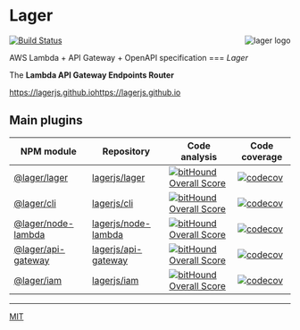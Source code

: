 Lager
===

<img align="right" alt="lager logo" src="https://raw.githubusercontent.com/lagerjs/lager/master/img/lager-logo2.png" />

[![Build Status](https://travis-ci.org/lagerjs/lager.svg)](https://travis-ci.org/lagerjs/lager)

AWS Lambda + API Gateway + OpenAPI specification === *Lager*

The **Lambda API Gateway Endpoints Router**

https://lagerjs.github.iohttps://lagerjs.github.io

Main plugins
---

| NPM module | Repository | Code analysis | Code coverage |
| ---------- |------------| ------------- | ------------- |
| [@lager/lager](https://www.npmjs.com/package/@lager/lager) | [lagerjs/lager](https://github.com/lagerjs/lager/tree/master/packages/lager) | [![bitHound Overall Score](https://www.bithound.io/github/lagerjs/lager/badges/score.svg)](https://www.bithound.io/github/lagerjs/lager) | [![codecov](https://codecov.io/gh/lagerjs/lager/branch/master/graph/badge.svg)](https://codecov.io/gh/lagerjs/lager) |
| [@lager/cli](https://www.npmjs.com/package/@lager/cli) | [lagerjs/cli](https://github.com/lagerjs/lager/tree/master/packages/cli) | [![bitHound Overall Score](https://www.bithound.io/github/lagerjs/cli/badges/score.svg)](https://www.bithound.io/github/lagerjs/cli) | [![codecov](https://codecov.io/gh/lagerjs/cli/branch/master/graph/badge.svg)](https://codecov.io/gh/lagerjs/cli) |
| [@lager/node-lambda](https://www.npmjs.com/package/@lager/node-lambda) | [lagerjs/node-lambda](https://github.com/lagerjs/lager/tree/master/packages/node-lambda) | [![bitHound Overall Score](https://www.bithound.io/github/lagerjs/node-lambda/badges/score.svg)](https://www.bithound.io/github/lagerjs/node-lambda) | [![codecov](https://codecov.io/gh/lagerjs/node-lambda/branch/master/graph/badge.svg)](https://codecov.io/gh/lagerjs/node-lambda) |
| [@lager/api-gateway](https://www.npmjs.com/package/@lager/api-gateway) | [lagerjs/api-gateway](https://github.com/lagerjs/lager/tree/master/packages/api-gateway) | [![bitHound Overall Score](https://www.bithound.io/github/lagerjs/api-gateway/badges/score.svg)](https://www.bithound.io/github/lagerjs/api-gateway) | [![codecov](https://codecov.io/gh/lagerjs/api-gateway/branch/master/graph/badge.svg)](https://codecov.io/gh/lagerjs/api-gateway) |
| [@lager/iam](https://www.npmjs.com/package/@lager/iam) | [lagerjs/iam](https://github.com/lagerjs/lager/tree/master/packages/iam) | [![bitHound Overall Score](https://www.bithound.io/github/lagerjs/iam/badges/score.svg)](https://www.bithound.io/github/lagerjs/iam) | [![codecov](https://codecov.io/gh/lagerjs/iam/branch/master/graph/badge.svg)](https://codecov.io/gh/lagerjs/iam) |

---

[MIT](LICENSE)
